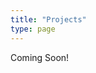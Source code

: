 ```yaml
---
title: "Projects"
type: page
---
```


Coming Soon!
<!-- ## [pacdiff](./pacdiff) -->

<!-- A golang package differ. -->
